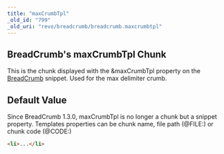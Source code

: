 ```yaml
---
title: "maxCrumbTpl"
_old_id: "799"
_old_uri: "revo/breadcrumb/breadcrumb.maxcrumbtpl"
---
```


## BreadCrumb's maxCrumbTpl Chunk

This is the chunk displayed with the &maxCrumbTpl property on the [BreadCrumb](extras/breadcrumb "BreadCrumb") snippet. Used for the max delimiter crumb.

## Default Value

Since BreadCrumb 1.3.0, maxCrumbTpl is no longer a chunk but a snippet property.
 Templates properties can be chunk name, file path (@FILE:) or chunk code (@CODE:)

 ``` html
<li>...</li>
```
